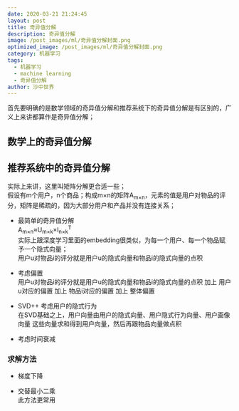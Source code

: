 ```yaml
---
date: 2020-03-21 21:24:45
layout: post
title: 奇异值分解
description: 奇异值分解
image: /post_images/ml/奇异值分解封面.png
optimized_image: /post_images/ml/奇异值分解封面.png
category: 机器学习
tags:
  - 机器学习
  - machine learning
  - 奇异值分解
author: 沙中世界
---
```



首先要明确的是数学领域的奇异值分解和推荐系统下的奇异值分解是有区别的，广义上来讲都算作是奇异值分解；

## 数学上的奇异值分解

## 推荐系统中的奇异值分解
实际上来讲，这里叫矩阵分解更合适一些；<br>
假设有m个用户，n个商品；构成m×n的矩阵A<sub>m×n</sub>，元素的值是用户对物品的评分，矩阵是稀疏的，因为大部分用户和产品并没有连接关系；
- 最简单的奇异值分解<br>
A<sub>m×n</sub>≈U<sub>m×k</sub>×I<sub>n×k</sub><sup>T</sup><br>
实际上跟深度学习里面的embedding很类似，为每一个用户、每一个物品赋予一个隐式向量；<br>
用户u对物品i的评分就是用户u的隐式向量和物品i的隐式向量的点积
- 考虑偏置<br>
用户u对物品i的评分就是用户u的隐式向量和物品i的隐式向量的点积 加上 用户u对应的偏置 加上 物品i对应的偏置 加上 整体偏置
- SVD++ 考虑用户的隐式行为<br>
在SVD基础之上，用户向量由用户的隐式向量、用户隐式行为向量、用户画像向量 这些向量求和得到用户向量，然后再跟物品向量做点积

- 考虑时间衰减

### 求解方法
- 梯度下降

- 交替最小二乘<br>
此方法更常用
